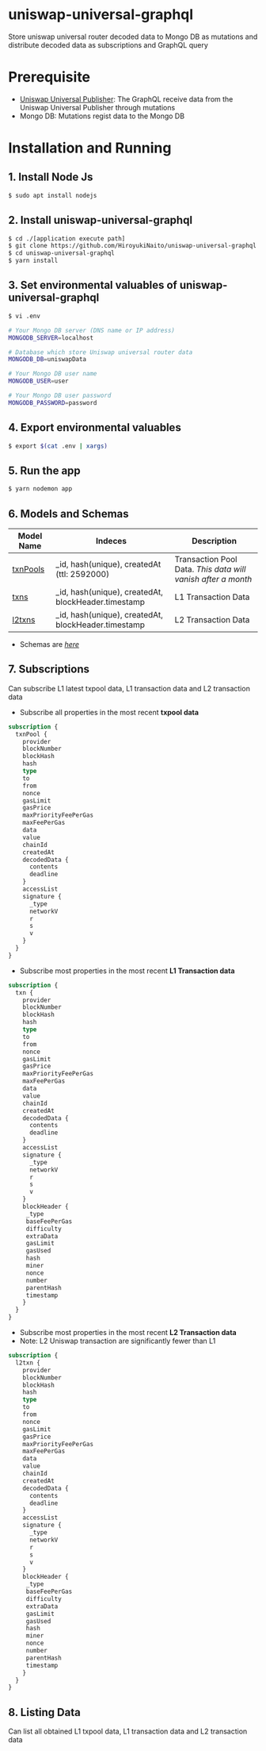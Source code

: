# uniswap-universal-graphql
Store uniswap universal router decoded data to Mongo DB as mutations and distribute decoded data as subscriptions and GraphQL query

# Prerequisite
- [Uniswap Universal Publisher](https://github.com/HiroyukiNaito/uniswap-universal-publisher): The GraphQL receive data from the Uniswap Universal Publisher through mutations
- Mongo DB: Mutations regist data to the Mongo DB

# Installation and Running

##  1. Install Node Js

```bash
$ sudo apt install nodejs
```

## 2. Install uniswap-universal-graphql

```bash
$ cd ./[application execute path]
$ git clone https://github.com/HiroyukiNaito/uniswap-universal-graphql.git
$ cd uniswap-universal-graphql
$ yarn install 
```

## 3. Set environmental valuables of uniswap-universal-graphql

```bash
$ vi .env
```
```bash
# Your Mongo DB server (DNS name or IP address)
MONGODB_SERVER=localhost

# Database which store Uniswap universal router data
MONGODB_DB=uniswapData

# Your Mongo DB user name
MONGODB_USER=user

# Your Mongo DB user password
MONGODB_PASSWORD=password
```

## 4. Export environmental valuables
```bash
$ export $(cat .env | xargs)
```

## 5. Run the app
```bash
$ yarn nodemon app
```

## 6. Models and Schemas
|  Model Name                                                                                           | Indeces                                               | Description          |
| ----                                                                                                  | ----                                                  | ----                 |
| [txnPools](https://github.com/HiroyukiNaito/uniswap-universal-graphql/blob/main/model/txnPools.js)    | _id, hash(unique), createdAt (ttl: 2592000)           | Transaction Pool Data. *This data will vanish after a month* |
| [txns](https://github.com/HiroyukiNaito/uniswap-universal-graphql/blob/main/model/txns.js)            | _id, hash(unique), createdAt, blockHeader.timestamp   | L1 Transaction Data  | 
| [l2txns](https://github.com/HiroyukiNaito/uniswap-universal-graphql/blob/main/model/l2txns.js)        | _id, hash(unique), createdAt, blockHeader.timestamp   | L2 Transaction Data  |

- Schemas are *[here](https://github.com/HiroyukiNaito/uniswap-universal-graphql/blob/main/graphQL/schema/index.js)*

## 7. Subscriptions
Can subscribe L1 latest txpool data, L1 transaction data and L2 transaction data

- Subscribe all properties in the most recent **txpool data**
```graphql
subscription {
  txnPool {
    provider
    blockNumber
    blockHash
    hash
    type
    to
    from
    nonce
    gasLimit
    gasPrice
    maxPriorityFeePerGas
    maxFeePerGas
    data
    value
    chainId
    createdAt
    decodedData {
      contents
      deadline
    }
    accessList
    signature {
      _type
      networkV
      r
      s
      v
    }
  }  
}
```

- Subscribe most properties in the most recent **L1 Transaction data**
```graphql
subscription {
  txn {
    provider
    blockNumber
    blockHash
    hash
    type
    to
    from
    nonce
    gasLimit
    gasPrice
    maxPriorityFeePerGas
    maxFeePerGas
    data
    value
    chainId
    createdAt
    decodedData {
      contents
      deadline
    }
    accessList
    signature {
      _type
      networkV
      r
      s
      v
    }
    blockHeader {
     _type
     baseFeePerGas
     difficulty
     extraData
     gasLimit
     gasUsed
     hash
     miner
     nonce
     number
     parentHash
     timestamp
    }
  }  
}
```

- Subscribe most properties in the most recent **L2 Transaction data**
- Note: L2 Uniswap transaction are significantly fewer than L1
```graphql
subscription {
  l2txn {
    provider
    blockNumber
    blockHash
    hash
    type
    to
    from
    nonce
    gasLimit
    gasPrice
    maxPriorityFeePerGas
    maxFeePerGas
    data
    value
    chainId
    createdAt
    decodedData {
      contents
      deadline
    }
    accessList
    signature {
      _type
      networkV
      r
      s
      v
    }
    blockHeader {
     _type
     baseFeePerGas
     difficulty
     extraData
     gasLimit
     gasUsed
     hash
     miner
     nonce
     number
     parentHash
     timestamp
    }
  }  
}
```

## 8. Listing Data
Can list all obtained L1 txpool data, L1 transaction data and L2 transaction data

```graphql
```
```graphql
```
```graphql
```
